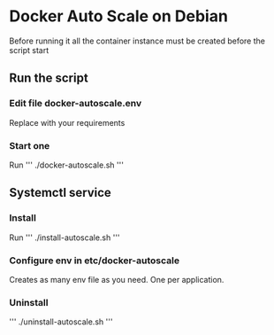 # Docker Auto Scale on Debian

Before running it all the container instance must be created before the script start


## Run the script 
### Edit file docker-autoscale.env
Replace with your requirements

### Start one
Run
'''
./docker-autoscale.sh
'''


## Systemctl service
### Install
Run
'''
./install-autoscale.sh
'''

### Configure env in etc/docker-autoscale
Creates as many env file as you need. One per application.
### Uninstall
'''
./uninstall-autoscale.sh
'''
